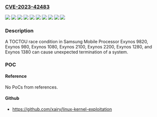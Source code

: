 ### [CVE-2023-42483](https://cve.mitre.org/cgi-bin/cvename.cgi?name=CVE-2023-42483)
![](https://img.shields.io/static/v1?label=Product&message=n%2Fa&color=blue)
![](https://img.shields.io/static/v1?label=Version&message=1080%20&color=brightgreen)
![](https://img.shields.io/static/v1?label=Version&message=1280%20&color=brightgreen)
![](https://img.shields.io/static/v1?label=Version&message=1380%20&color=brightgreen)
![](https://img.shields.io/static/v1?label=Version&message=2100%20&color=brightgreen)
![](https://img.shields.io/static/v1?label=Version&message=2200%20&color=brightgreen)
![](https://img.shields.io/static/v1?label=Version&message=980%20&color=brightgreen)
![](https://img.shields.io/static/v1?label=Version&message=9820%20&color=brightgreen)
![](https://img.shields.io/static/v1?label=Version&message=n%2Fa%20&color=brightgreen)
![](https://img.shields.io/static/v1?label=Vulnerability&message=n%2Fa&color=brightgreen)

### Description

A TOCTOU race condition in Samsung Mobile Processor Exynos 9820, Exynos 980, Exynos 1080, Exynos 2100, Exynos 2200, Exynos 1280, and Exynos 1380 can cause unexpected termination of a system.

### POC

#### Reference
No PoCs from references.

#### Github
- https://github.com/xairy/linux-kernel-exploitation

